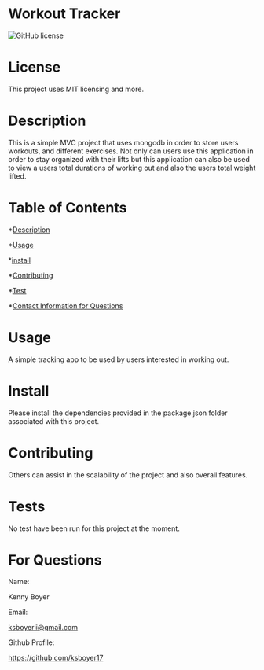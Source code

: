# Workout Tracker

  ![GitHub license](https://img.shields.io/badge/license-MIT-blue.svg)
  # License
  This project uses MIT licensing and more.

 # Description

 This is a simple MVC project that uses mongodb in order to store users workouts, and different exercises. Not only can users use this application in order to stay organized with their lifts but this application can also be used to view a users total durations of working out and also the users total weight lifted.

 # Table of Contents

 

 *[Description](#description)

 *[Usage](#usage)

 *[install](#install)

 *[Contributing](#contributing)

 *[Test](#tests)

 *[Contact Information for Questions](#for-questions)


 # Usage

 A simple tracking app to be used by users interested in working out. 

 # Install

 Please install the dependencies provided in the package.json folder associated with this project.

 # Contributing

 Others can assist in the scalability of the project and also overall features.

 # Tests

 No test have been run for this project at the moment.

 # For Questions

 Name:

 Kenny Boyer

 Email:

 ksboyerii@gmail.com

 Github Profile:

 https://github.com/ksboyer17


